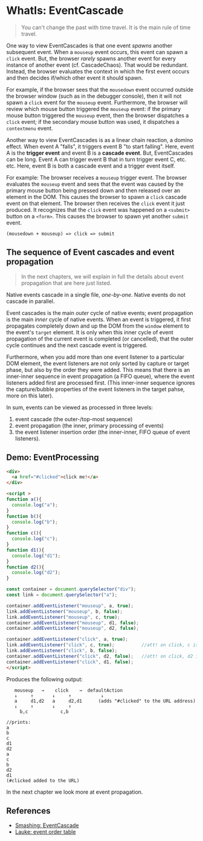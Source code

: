 # WhatIs: EventCascade

> You can't change the past with time travel. It is the main rule of time travel.

One way to view EventCascades is that one event *spawns* another subsequent event. When a `mouseup` event occurs, this event can spawn a `click` event. But, the browser *rarely* spawns another event for every instance of another event (cf. CascadeChaos). That would be redundant. Instead, the browser evaluates the context in which the first event occurs and then decides if/which other event it should spawn. 

For example, if the browser sees that the `mousedown` event occurred outside the browser window (such as in the debugger console), then it will not spawn a `click` event for the `mouseup` event. Furthermore, the browser will review which mouse button triggered the `mouseup` event: if the primary mouse button triggered the `mouseup` event, then the browser dispatches a `click` event; if the secondary mouse button was used, it dispatches a `contextmenu` event.  

Another way to view EventCascades is as a linear chain reaction, a domino effect. When event A "falls", it triggers event B "to start falling". Here, event A is the **trigger event** and event B is a **cascade event**. But, EventCascades can be long. Event A can trigger event B that in turn trigger event C, etc. etc. Here, event B is both a cascade event and a trigger event itself.
                                                                           
For example: The browser receives a `mouseup` trigger event. The browser evaluates the `mouseup` event and sees that the event was caused by the primary mouse button being pressed down and then released over an element in the DOM. This causes the browser to spawn a `click` cascade event on that element. The browser then receives the `click` event it just produced. It recognizes that the `click` event was happened on a `<submit>` button on a `<form>`. This causes the browser to spawn yet another `submit` event. 
     
    (mousedown + mouseup) => click => submit 

## The sequence of Event cascades and event propagation

> In the next chapters, we will explain in full the details about event propagation that are here just listed.  

Native events cascade in a single file, *one-by-one*. Native events do not cascade in parallel.

Event cascades is the main *outer* cycle of native events; event propagation is the main *inner* cycle of native events. When an event is triggered, it first propagates completely down and up the DOM from the `window` element to the event's `target` element. It is only when this inner cycle of event propagation of the current event is completed (or cancelled), that the outer cycle continues and the next cascade event is triggered.

Furthermore, when you add more than one event listener to a particular DOM element, the event listeners are not only sorted by capture or target phase, but also by the order they were added. This means that there is an inner-inner sequence in event propagation (a FIFO queue), where the event listeners added first are processed first. (This inner-inner sequence ignores the capture/bubble properties of the event listeners in the target pahse, more on this later).

In sum, events can be viewed as processed in three levels:
1. event cascade (the outer-/top-most sequence)
2. event propagation (the inner, primary processing of events) 
3. the event listener insertion order (the inner-inner, FIFO queue of event listeners).

## Demo: EventProcessing 

```html
<div>
  <a href="#clicked">click me!</a>
</div>

<script >
function a(){
  console.log("a");
}
function b(){
  console.log("b");
}
function c(){
  console.log("c");
}
function d1(){
  console.log("d1");
}
function d2(){
  console.log("d2");
}

const container = document.querySelector("div");
const link = document.querySelector("a");

container.addEventListener("mouseup", a, true);
link.addEventListener("mouseup", b, false);
link.addEventListener("mouseup", c, true);
container.addEventListener("mouseup", d1, false);
container.addEventListener("mouseup", d2, false);

container.addEventListener("click", a, true);
link.addEventListener("click", c, true);          //att! on click, c is added before b
link.addEventListener("click", b, false);
container.addEventListener("click", d2, false);   //att! on click, d2 is added before d1 
container.addEventListener("click", d1, false);
</script>
```

Produces the following output:

```
   mouseup   →    click    →  defaultAction
   ↓     ↑       ↓     ↑           ↓
   a     d1,d2   a     d2,d1      (adds "#clicked" to the URL address)
   ↓     ↑       ↓     ↑                 
     b,c            c,b 

//prints:
a
b
c
d1
d2
a
c
b
d2
d1
(#clicked added to the URL)
```

In the next chapter we look more at event propagation.

## References

 * [Smashing: EventCascade](https://www.smashingmagazine.com/2015/03/better-browser-input-events/)
 * [Lauke: event order table](https://patrickhlauke.github.io/touch/tests/results/)